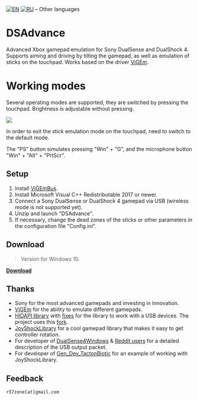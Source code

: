 [![EN](https://user-images.githubusercontent.com/9499881/33184537-7be87e86-d096-11e7-89bb-f3286f752bc6.png)](https://github.com/r57zone/DSAdvance/) 
[![RU](https://user-images.githubusercontent.com/9499881/27683795-5b0fbac6-5cd8-11e7-929c-057833e01fb1.png)](https://github.com/r57zone/DSAdvance/blob/master/README.RU.md)
&#8211; Other languages

# DSAdvance
Advanced Xbox gamepad emulation for Sony DualSense and DualShock 4. Supports aiming and driving by tilting the gamepad, as well as emulation of sticks on the touchpad. Works based on the driver [ViGEm](https://github.com/ViGEm).

# Working modes
Several operating modes are supported, they are switched by pressing the touchpad. Brightness is adjustable without pressing.

![](https://user-images.githubusercontent.com/9499881/164546699-7aa59a26-50ff-4b49-82b9-60c666fd6b9a.png)

In order to exit the stick emulation mode on the touchpad, need to switch to the default mode.


The "PS" button simulates pressing "Win" + "G", and the microphone button "Win" + "Alt" + "PrtScr".

## Setup
1. Install [ViGEmBus](https://github.com/ViGEm/ViGEmBus/releases).
2. Install Microsoft Visual C++ Redistributable 2017 or newer.
3. Connect a Sony DualSense or DualShock 4 gamepad via USB (wireless mode is not supported yet).
4. Unzip and launch "DSAdvance".
5. If necessary, change the dead zones of the sticks or other parameters in the configuration file "Config.ini".

## Download
>Version for Windows 10.

**[Download](https://github.com/r57zone/DSAdvance/releases)**

## Thanks
* Sony for the most advanced gamepads and investing in innovation.
* [ViGEm](https://github.com/ViGEm) for the ability to emulate different gamepads.
* [HIDAPI library](https://github.com/signal11/hidapi) with [fixes](https://github.com/libusb/hidapi) for the library to work with a USB devices. The project uses this [fork](https://github.com/r57zone/hidapi).
* [JoyShockLibrary](https://github.com/JibbSmart/JoyShockLibrary) for a cool gamepad library that makes it easy to get controller rotation.
* For developer of [DualSense4Windows](https://github.com/broken-bytes/DualSense4Windows) & [Reddit users](https://www.reddit.com/r/gamedev/comments/jumvi5/dualsense_haptics_leds_and_more_hid_output_report/) for a detailed description of the USB output packet.
* For developer of [Gen_Dev_TactonBiotic](https://github.com/hizbi-github/Gen_Dev_TactonBiotic) for an example of working with JoyShockLibrary.

## Feedback
`r57zone[at]gmail.com`